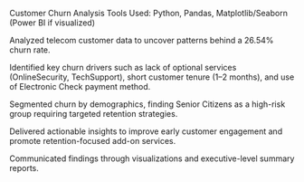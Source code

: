 Customer Churn Analysis
Tools Used: Python, Pandas, Matplotlib/Seaborn (Power BI if visualized)

Analyzed telecom customer data to uncover patterns behind a 26.54% churn rate.

Identified key churn drivers such as lack of optional services (OnlineSecurity, TechSupport), short customer tenure (1–2 months), and use of Electronic Check payment method.

Segmented churn by demographics, finding Senior Citizens as a high-risk group requiring targeted retention strategies.

Delivered actionable insights to improve early customer engagement and promote retention-focused add-on services.

Communicated findings through visualizations and executive-level summary reports.

